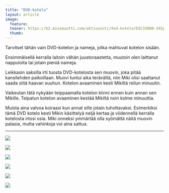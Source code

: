 ```yaml
---
title: "DVD-kotelo"
layout: article
image:
  feature:
  teaser: https://b2.minimuutti.com/aktivointi/dvd-kotelo/DSC33080-245px.jpg
  thumb:
---
```


Tarvitset tähän vain DVD-kotelon ja nameja, jotka mahtuvat kotelon sisään.

Ensimmäisellä kerralla laitoin vähän juustoraastetta, muutoin olen laittanut nappuloita tai jotain pieniä nameja.

Leikkasin saksilla irti tuosta DVD-kotelosta sen muovin, joka pitää kansilehden paikoillaan. Muovi tuntui aika terävältä, niin Miki olisi saattanut saada siitä haavan suuhun. Kotelon avaaminen kesti Mikiltä reilun minuutin.

Vaikeutan tätä nykyään teippaamalla kotelon kiinni ennen kuin annan sen Mikille. Teipatun kotelon avaaminen kestää Mikiltä noin kolme minuuttia.

Muista aina valvoa koiraasi kun annat sille jotain tuhottavaksi. Esimerkiksi tämä DVD kotelo kesti Mikin käsittelyä neljä kertaa ja viidennellä kerralla kotelosta irtosi osia. Miki onneksi ymmärtää olla syömättä näitä muovin palasia, mutta vahinkoja voi aina sattua.

---

![](https://b2.minimuutti.com/aktivointi/dvd-kotelo/DSC33045-800px.jpg)

![](https://b2.minimuutti.com/aktivointi/dvd-kotelo/DSC33086-800px.jpg)

![](https://b2.minimuutti.com/aktivointi/dvd-kotelo/DSC33080-800px.jpg)

![](https://b2.minimuutti.com/aktivointi/dvd-kotelo/DSC40918-800px.jpg)

![](https://b2.minimuutti.com/aktivointi/dvd-kotelo/DSC40941-800px.jpg)

![](https://b2.minimuutti.com/aktivointi/dvd-kotelo/DSC41068-800px.jpg)

